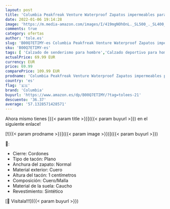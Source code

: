```yaml
---
layout: post
title: 'Columbia Peakfreak Venture Waterproof Zapatos impermeables para Hombre  Marrón  Cordovan  Squash   43 EU'
date: 2022-01-06 19:14:28
image: 'https://m.media-amazon.com/images/I/419mgNOhOnL._SL500_._SL400_.jpg'
comments: true
category: ofertas
author: 'tole.es'
slug: 'B00Q7ETIMY-es Columbia Peakfreak Venture Waterproof Zapatos impermeables...'
sku: 'B00Q7ETIMY-es'
tags: [ 'Calzado de senderismo para hombre','Calzado deportivo para hombre','Zapatillas de senderismo para hombre','Zapatillas y calzado deportivo para hombre','Zapatos','Zapatos para hombre','Zapatos y complementos','columbia','zapatos', ]
actualPrice: 69.99 EUR
currency: EUR
price: 69.99
comparePrice: 109.99 EUR
prodname: 'Columbia Peakfreak Venture Waterproof Zapatos impermeables para Hombre  Marrón  Cordovan  Squash   43 EU'
country: 'es'
flag: '🇪🇸'
brand: 'Columbia'
buyurl: 'https://www.amazon.es/dp/B00Q7ETIMY/?tag=tolees-21'
descuento: '36.37'
average: '57.1328571428571'
---
```


Ahora mismo tienes [{{< param title >}}]({{< param buyurl >}}) en el siguiente enlace!

[![{{< param prodname >}}]({{< param image >}})]({{< param buyurl >}})

🔎:

- Cierre: Cordones
- Tipo de tacón: Plano
- Anchura del zapato: Normal
- Material exterior: Cuero
- Altura del tacón: 1 centímetros
- Composición: Cuero/Malla
- Material de la suela: Caucho
- Revestimiento: Sintético

[🛒 Visítala!!!]({{< param buyurl >}})
